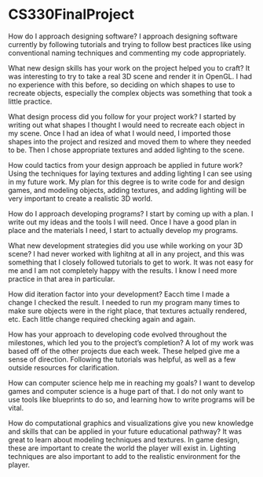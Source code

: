# CS330FinalProject

How do I approach designing software?
I approach designing software currently by following tutorials and trying to follow best practices like using conventional naming techniques and commenting my code appropriately. 

What new design skills has your work on the project helped you to craft?
It was interesting to try to take a real 3D scene and render it in OpenGL. I had no experience with this before, so deciding on which shapes to use to recreate objects, especially the complex objects was something that took a little practice. 

What design process did you follow for your project work?
I started by writing out what shapes I thought I would need to recreate each object in my scene. Once I had an idea of what I would need, I imported those shapes into the project and resized and moved them to where they needed to be. Then I chose appropriate textures and added lighting to the scene.

How could tactics from your design approach be applied in future work?
Using the techniques for laying textures and adding lighting I can see using in my future work. My plan for this degree is to write code for and design games, and modeling objects, adding textures, and adding lighting will be very important to create a realistic 3D world.

How do I approach developing programs?
I start by coming up with a plan. I write out my ideas and the tools I will need. Once I have a good plan in place and the materials I need, I start to actually develop my programs. 

What new development strategies did you use while working on your 3D scene?
I had never worked with lighitng at all in any project, and this was something that I closely followed tutorials to get to work. It was not easy for me and I am not completely happy with the results. I know I need more practice in that area in particular. 

How did iteration factor into your development?
Eacch time I made a change I checked the result. I needed to run my program many times to make sure objects were in the right place, that textures actually rendered, etc. Each little change required checking again and again.

How has your approach to developing code evolved throughout the milestones, which led you to the project’s completion?
A lot of my work was based off of the other projects due each week. These helped give me a sense of direction. Following the tutorials was helpful, as well as a few outside resources for clarification. 

How can computer science help me in reaching my goals?
I want to develop games and computer science is a huge part of that. I do not only want to use tools like blueprints to do so, and learning how to write programs will be vital. 

How do computational graphics and visualizations give you new knowledge and skills that can be applied in your future educational pathway?
It was great to learn about modeling techniques and textures. In game design, these are important to create the world the player will exist in. Lighting techniques are also important to add to the realistic environment for the player. 
